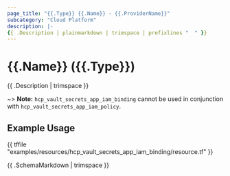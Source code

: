 ```yaml
---
page_title: "{{.Type}} {{.Name}} - {{.ProviderName}}"
subcategory: "Cloud Platform"
description: |-
{{ .Description | plainmarkdown | trimspace | prefixlines "  " }}
---
```


# {{.Name}} ({{.Type}})

{{ .Description | trimspace }}

~> **Note:** `hcp_vault_secrets_app_iam_binding` cannot be used in conjunction with
`hcp_vault_secrets_app_iam_policy`.

## Example Usage

{{ tffile "examples/resources/hcp_vault_secrets_app_iam_binding/resource.tf" }}

{{ .SchemaMarkdown | trimspace }}
